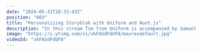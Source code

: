 ```yaml
---
date: "2024-05-31T18:33:43Z"
position: "003"
title: "Personalizing Storyblok with Uniform and Nuxt.js"
description: "In this stream Tim from Uniform is accompanied by Samuel and Alba to help him set up Storyblok from scratch. After that they dive into how to integrate Uniform with Storyblok as a custom field type to show off how to personalize Storyblok."
image: "https://i.ytimg.com/vi/vkFASdFdUF8/maxresdefault.jpg"
videoId: "vkFASdFdUF8"
---
```



